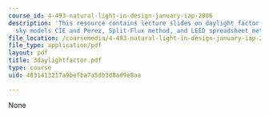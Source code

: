 ```yaml
---
course_id: 4-493-natural-light-in-design-january-iap-2006
description: 'This resource contains lecture slides on daylight factor calculations:
  sky models CIE and Perez, Split-Flux method, and LEED spreadsheet method.'
file_location: /coursemedia/4-493-natural-light-in-design-january-iap-2006/4831413217a9befba7a5db3d8ad9e8aa_3daylightfactor.pdf
file_type: application/pdf
layout: pdf
title: 3daylightfactor.pdf
type: course
uid: 4831413217a9befba7a5db3d8ad9e8aa

---
```

None